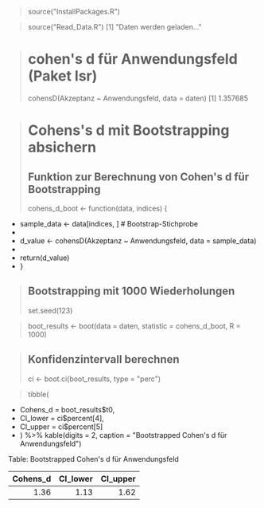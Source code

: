 
> source("InstallPackages.R")

> source("Read_Data.R")
[1] "Daten werden geladen..."

> # cohen's d für Anwendungsfeld (Paket lsr)
> cohensD(Akzeptanz ~ Anwendungsfeld, data = daten)
[1] 1.357685

> # Cohens's d mit Bootstrapping absichern
> ## Funktion zur Berechnung von Cohen's d für Bootstrapping
> cohens_d_boot <- function(data, indices) {
+   sample_data <- data[indices, ]  # Bootstrap-Stichprobe
+   
+   d_value <- cohensD(Akzeptanz ~ Anwendungsfeld, data = sample_data)
+   
+   return(d_value)
+ }

> ## Bootstrapping mit 1000 Wiederholungen
> set.seed(123)  

> boot_results <- boot(data = daten, statistic = cohens_d_boot, R = 1000)

> ## Konfidenzintervall berechnen
> ci <- boot.ci(boot_results, type = "perc")

> tibble(
+   Cohens_d = boot_results$t0,
+   CI_lower = ci$percent[4],
+   CI_upper = ci$percent[5]
+ ) %>% kable(digits = 2, caption = "Bootstrapped Cohen's d für Anwendungsfeld")


Table: Bootstrapped Cohen's d für Anwendungsfeld

| Cohens_d| CI_lower| CI_upper|
|--------:|--------:|--------:|
|     1.36|     1.13|     1.62|
